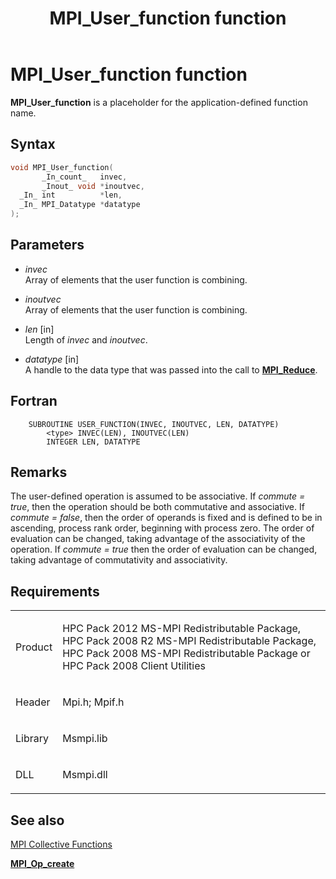﻿---
title: MPI_User_function function
TOCTitle: MPI_User_function function
ms:assetid: 81f4f323-be56-4546-b589-9f1a0aae1515
ms:mtpsurl: https://msdn.microsoft.com/en-us/library/Dn520588(v=VS.85)
ms:contentKeyID: 59361059
ms.date: 03/28/2018
mtps_version: v=VS.85
f1_keywords:
- mpi/MPI_User_function
- mpi/USER_FUNCTION
- MPI_User_function
- mpif/MPI_User_function
- mpif/USER_FUNCTION
- USER_FUNCTION
dev_langs:
- C++
- C
---

# MPI\_User\_function function

**MPI\_User\_function** is a placeholder for the application-defined function name.

## Syntax

``` c++
void MPI_User_function(
       _In_count_   invec,
       _Inout_ void *inoutvec,
  _In_ int          *len,
  _In_ MPI_Datatype *datatype
);
```

## Parameters

  - *invec*  
    Array of elements that the user function is combining.

  - *inoutvec*  
    Array of elements that the user function is combining.

  - *len* \[in\]  
    Length of *invec* and *inoutvec*.

  - *datatype* \[in\]  
    A handle to the data type that was passed into the call to [**MPI\_Reduce**](mpi-reduce-function.md).

## Fortran

``` FORTRAN
    SUBROUTINE USER_FUNCTION(INVEC, INOUTVEC, LEN, DATATYPE)
        <type> INVEC(LEN), INOUTVEC(LEN)
        INTEGER LEN, DATATYPE
```

## Remarks

The user-defined operation is assumed to be associative. If *commute = true*, then the operation should be both commutative and associative. If *commute = false*, then the order of operands is fixed and is defined to be in ascending, process rank order, beginning with process zero. The order of evaluation can be changed, taking advantage of the associativity of the operation. If *commute = true* then the order of evaluation can be changed, taking advantage of commutativity and associativity.

## Requirements

<table>
<colgroup>
<col/>
<col/>
</colgroup>
<tbody>
<tr class="odd">
<td><p>Product</p></td>
<td><p>HPC Pack 2012 MS-MPI Redistributable Package, HPC Pack 2008 R2 MS-MPI Redistributable Package, HPC Pack 2008 MS-MPI Redistributable Package or HPC Pack 2008 Client Utilities</p></td>
</tr>
<tr class="even">
<td><p>Header</p></td>
<td>Mpi.h;
Mpif.h</td>
</tr>
<tr class="odd">
<td><p>Library</p></td>
<td>Msmpi.lib</td>
</tr>
<tr class="even">
<td><p>DLL</p></td>
<td>Msmpi.dll</td>
</tr>
</tbody>
</table>


## See also

[MPI Collective Functions](mpi-collective-functions.md)

[**MPI\_Op\_create**](mpi-op-create-function.md)

